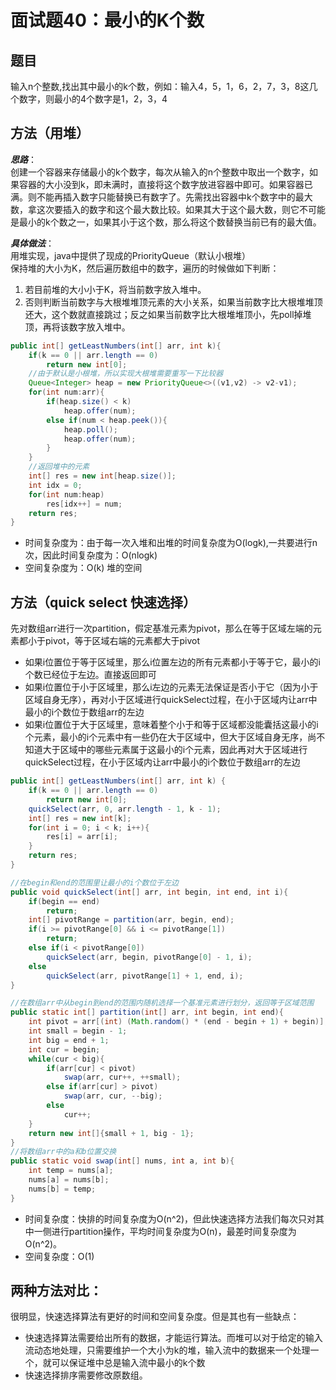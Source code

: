 # 面试题40：最小的K个数

## 题目
输入n个整数,找出其中最小的k个数，例如：输入4，5，1，6，2，7，3，8这几个数字，则最小的4个数字是1，2，3，4

## 方法（用堆）
***思路***：  
创建一个容器来存储最小的k个数字，每次从输入的n个整数中取出一个数字，如果容器的大小没到k，即未满时，直接将这个数字放进容器中即可。如果容器已满。则不能再插入数字只能替换已有数字了。先需找出容器中k个数字中的最大数，拿这次要插入的数字和这个最大数比较。如果其大于这个最大数，则它不可能是最小的k个数之一，如果其小于这个数，那么将这个数替换当前已有的最大值。

***具体做法***：  
用堆实现，java中提供了现成的PriorityQueue（默认小根堆）  
保持堆的大小为K，然后遍历数组中的数字，遍历的时候做如下判断：
 1. 若目前堆的大小小于K，将当前数字放入堆中。
 2. 否则判断当前数字与大根堆堆顶元素的大小关系，如果当前数字比大根堆堆顶还大，这个数就直接跳过；反之如果当前数字比大根堆堆顶小，先poll掉堆顶，再将该数字放入堆中。


```java
public int[] getLeastNumbers(int[] arr, int k){
    if(k == 0 || arr.length == 0)
        return new int[0];
    //由于默认是小根堆，所以实现大根堆需要重写一下比较器
    Queue<Integer> heap = new PriorityQueue<>((v1,v2) -> v2-v1);
    for(int num:arr){
        if(heap.size() < k)
            heap.offer(num);
        else if(num < heap.peek()){
            heap.poll();
            heap.offer(num);
        }    
    }
    //返回堆中的元素
    int[] res = new int[heap.size()];
    int idx = 0;
    for(int num:heap)
        res[idx++] = num;
    return res;       
}
```
* 时间复杂度为：由于每一次入堆和出堆的时间复杂度为O(logk),一共要进行n次，因此时间复杂度为：O(nlogk)
* 空间复杂度为：O(k) 堆的空间
## 方法（quick select 快速选择）

先对数组arr进行一次partition，假定基准元素为pivot，那么在等于区域左端的元素都小于pivot，等于区域右端的元素都大于pivot


* 如果i位置位于等于区域里，那么i位置左边的所有元素都小于等于它，最小的i个数已经位于左边。直接返回即可
* 如果i位置位于小于区域里，那么i左边的元素无法保证是否小于它（因为小于区域自身无序），再对小于区域进行quickSelect过程，在小于区域内让arr中最小的i个数位于数组arr的左边
* 如果i位置位于大于区域里，意味着整个小于和等于区域都没能囊括这最小的i个元素，最小的i个元素中有一些仍在大于区域中，但大于区域自身无序，尚不知道大于区域中的哪些元素属于这最小的i个元素，因此再对大于区域进行quickSelect过程，在小于区域内让arr中最小的i个数位于数组arr的左边

```java
public int[] getLeastNumbers(int[] arr, int k) {
    if(k == 0 || arr.length == 0)
        return new int[0];
    quickSelect(arr, 0, arr.length - 1, k - 1);
    int[] res = new int[k];
    for(int i = 0; i < k; i++){
        res[i] = arr[i];
    }
    return res;
}

//在begin和end的范围里让最小的i个数位于左边
public void quickSelect(int[] arr, int begin, int end, int i){
    if(begin == end)
        return;
    int[] pivotRange = partition(arr, begin, end);
    if(i >= pivotRange[0] && i <= pivotRange[1])
        return;
    else if(i < pivotRange[0])
        quickSelect(arr, begin, pivotRange[0] - 1, i);
    else
        quickSelect(arr, pivotRange[1] + 1, end, i);
}

//在数组arr中从begin到end的范围内随机选择一个基准元素进行划分，返回等于区域范围
public static int[] partition(int[] arr, int begin, int end){
    int pivot = arr[(int) (Math.random() * (end - begin + 1) + begin)];
    int small = begin - 1;
    int big = end + 1;
    int cur = begin;
    while(cur < big){
        if(arr[cur] < pivot)
            swap(arr, cur++, ++small);
        else if(arr[cur] > pivot)
            swap(arr, cur, --big);
        else
            cur++;
    }
    return new int[]{small + 1, big - 1};
}
//将数组arr中的a和b位置交换
public static void swap(int[] nums, int a, int b){
    int temp = nums[a];
    nums[a] = nums[b];
    nums[b] = temp;
}
```

* 时间复杂度：快排的时间复杂度为O(n^2)，但此快速选择方法我们每次只对其中一侧进行partition操作，平均时间复杂度为O(n)，最差时间复杂度为O(n^2)。
* 空间复杂度：O(1)


## 两种方法对比：
很明显，快速选择算法有更好的时间和空间复杂度。但是其也有一些缺点：
* 快速选择算法需要给出所有的数据，才能运行算法。而堆可以对于给定的输入流动态地处理，只需要维护一个大小为k的堆，输入流中的数据来一个处理一个，就可以保证堆中总是输入流中最小的k个数
* 快速选择排序需要修改原数组。
